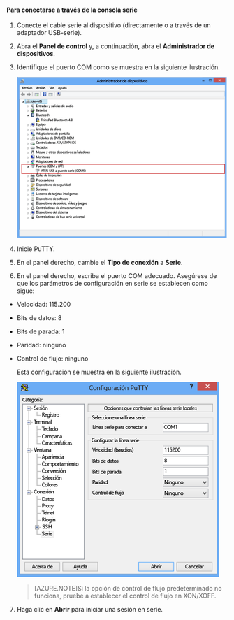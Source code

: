 <!--author=SharS last changed: 9/17/15-->

#### Para conectarse a través de la consola serie

1. Conecte el cable serie al dispositivo (directamente o a través de un adaptador USB-serie).

2. Abra el **Panel de control** y, a continuación, abra el **Administrador de dispositivos**.

3. Identifique el puerto COM como se muestra en la siguiente ilustración.

     ![Conexión a través de la consola serie](./media/storsimple-use-putty/HCS_ConnectingDeviceS-include.png)

4. Inicie PuTTY.

5. En el panel derecho, cambie el **Tipo de conexión** a **Serie**.

6. En el panel derecho, escriba el puerto COM adecuado. Asegúrese de que los parámetros de configuración en serie se establecen como sigue:
  - Velocidad: 115.200
  - Bits de datos: 8
  - Bits de parada: 1
  - Paridad: ninguno
  - Control de flujo: ninguno

    Esta configuración se muestra en la siguiente ilustración.

     ![Configuración de PuTTY](./media/storsimple-use-putty/HCS_PuttyConfig-include.png)

    > [AZURE.NOTE]Si la opción de control de flujo predeterminado no funciona, pruebe a establecer el control de flujo en XON/XOFF.

7. Haga clic en **Abrir** para iniciar una sesión en serie.
 

<!---HONumber=Oct15_HO3-->